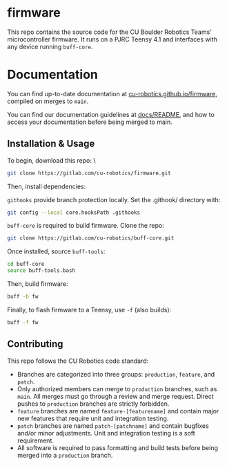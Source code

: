 # firmware
This repo contains the source code for the CU Boulder Robotics Teams' microcontroller firmware. It runs on a PJRC Teensy 4.1 and interfaces with any device running `buff-core`.

# Documentation
You can find up-to-date documentation at [cu-robotics.github.io/firmware](cu-robotics.github.io/firmware), compiled on merges to `main`.

You can find our documentation guidelines at [docs/README](docs/README.md), and how to access your documentation before being merged to main.

## Installation & Usage
To begin, download this repo: \
```bash
git clone https://gitlab.com/cu-robotics/firmware.git
```

Then, install dependencies:

`githooks` provide branch protection locally. Set the .githook/ directory with:
```bash
git config --local core.hooksPath .githooks
```

`buff-core` is required to build firmware. Clone the repo:
```bash
git clone https://gitlab.com/cu-robotics/buff-core.git
```

Once installed, source `buff-tools`:
```bash
cd buff-core
source buff-tools.bash
```

Then, build firmware:
```bash
buff -b fw
```

Finally, to flash firmware to a Teensy, use `-f` (also builds):
```bash
buff -f fw
```

## Contributing
This repo follows the CU Robotics code standard:
- Branches are categorized into three groups: `production`, `feature`, and `patch`.
- Only authorized members can merge to `production` branches, such as `main`. All merges must go through a review and merge request. Direct pushes to `production` branches are strictly forbidden.
- `feature` branches are named `feature-[featurename]` and contain major new features that require unit and integration testing.
- `patch` branches are named `patch-[patchname]` and contain bugfixes and/or minor adjustments. Unit and integration testing is a soft requirement.
- All software is required to pass formatting and build tests before being merged into a `production` branch.